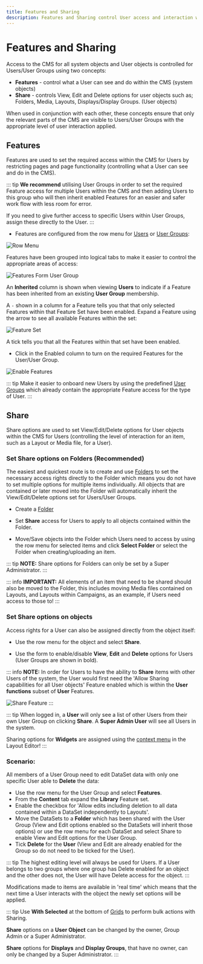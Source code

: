 ```yaml
---
title: Features and Sharing
description: Features and Sharing control User access and interaction within the CMS
---
```


# Features and Sharing

Access to the CMS for all system objects and User objects is controlled for Users/User Groups using two concepts:

- **Features** - control what a User can see and do within the CMS (system objects)
- **Share** - controls View, Edit and Delete options for user objects such as; Folders, Media, Layouts, Displays/Display Groups. (User objects)

When used in conjunction with each other, these concepts ensure that only the relevant parts of the CMS are visible to Users/User Groups with the appropriate level of user interaction applied.

## Features

Features are used to set the required access within the CMS for Users by restricting pages and page functionality (controlling what a User can see and do in the CMS).

::: tip
**We recommend** utilising User Groups in order to set the required Feature access for multiple Users within the CMS and then adding Users to this group who will then inherit enabled Features for an easier and safer work flow with less room for error.

If you need to give further access to specific Users within User Groups, assign these directly to the User.
:::

- Features are configured from the row menu for [Users](users_administration.html) or [User Groups](users_groups.html):

![Row Menu](/img/v4_users_features_row_menu.png)

Features have been grouped into logical tabs to make it easier to control the appropriate areas of access:

![Features Form User Group](/img/v4_user_features_form.png)

An **Inherited** column is shown when viewing **Users** to indicate if a Feature has been inherited from an existing **User Group** membership.

A `-` shown in a column for a Feature tells you that that only selected Features within that Feature Set have been enabled. Expand a Feature using the arrow to see all available Features within the set:

![Feature Set](/img/v4_users_feature_set.png)

A tick tells you that all the Features within that set have been enabled.

- Click in the Enabled column to turn on the required Features for the User/User Group.

![Enable Features](/img/v4_users_enable_features.png)

::: tip
Make it easier to onboard new Users by using the predefined [User Groups](users_groups.html) which already contain the appropriate Feature access for the type of User. 
:::

## Share

Share options are used to set View/Edit/Delete options for User objects within the CMS for Users (controlling the level of interaction for an item, such as a Layout or Media file, for a User).

### Set Share options on Folders (Recommended)

The easiest and quickest route is to create and use [Folders](tour_folders.html) to set the necessary access rights directly to the Folder which means you do not have to set multiple options for multiple items individually.  All objects that are contained or later moved into the Folder will automatically inherit the View/Edit/Delete options set for Users/User Groups.

- Create a [Folder](tour_folders.html#content-creating-folders)
- Set **Share** access for Users to apply to all objects contained within the Folder.

- Move/Save objects into the Folder which Users need to access by using the row menu for selected items and click **Select Folder** or select the Folder when creating/uploading an item.

::: tip
**NOTE:** Share options for Folders can only be set by a Super Administrator.
:::

::: info
**IMPORTANT:** All elements of an item that need to be shared should also be moved to the Folder, this includes moving Media files contained on Layouts, and Layouts within Campaigns, as an example,  if Users need access to those to!
:::

### Set Share options on objects

Access rights for a User can also be assigned directly from the object itself:

- Use the row menu for the object and select **Share**.

- Use the form to enable/disable **View**, **Edit** and **Delete** options for Users (User Groups are shown in bold).

::: info
**NOTE:** In order for Users to have the ability to **Share** items with other Users of the system, the User would first need the 'Allow Sharing capabilities for all User objects' Feature enabled which is within the **User functions** subset of **User** Features.

![Share Feature](/img/v4_users_share_option_feature.png)
:::

::: tip
When logged in, a **User** will only see a list of other Users from their own User Group on clicking **Share**. A **Super Admin User** will see all Users in the system.

Sharing options for **Widgets** are assigned using the [context menu](layouts_editor.html#content-context-menu) in the Layout Editor!
:::

### Scenario:

All members of a User Group need to edit DataSet data with only one specific User able to **Delete** the data:

- Use the row menu for the User Group and select **Features**.
- From the **Content** tab expand the **Library** Feature set.
- Enable the checkbox for  'Allow edits including deletion to all data contained within a DataSet independently to Layouts'.
- Move the DataSets to a **Folder** which has been shared with the User Group (View and Edit options enabled so the DataSets will inherit those options) or use the row menu for each DataSet and select Share to enable View and Edit options for the User Group.
- Tick **Delete** for the **User** (View and Edit are already enabled for the Group so do not need to be ticked for the User).

::: tip
The highest editing level will always be used for Users. If a User belongs to two groups where one group has Delete enabled for an object and the other does not, the User will have Delete access for the object.
:::

Modifications made to items are available in 'real time' which means that the next time a User interacts with the object the newly set options will be applied.

::: tip
Use **With Selected** at the bottom of [Grids](tour_cms_navigation#content-grids) to perform bulk actions with Sharing.

**Share** options on a **User Object** can be changed by the owner, Group Admin or a Super Administrator.

**Share** options for **Displays** and **Display Groups**, that have no owner, can only be changed by a Super Administrator.
::: 